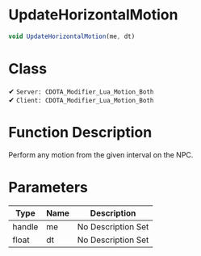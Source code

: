 # UpdateHorizontalMotion
```js
void UpdateHorizontalMotion(me, dt)
```
# Class
✔ `Server: CDOTA_Modifier_Lua_Motion_Both`  
✔ `Client: CDOTA_Modifier_Lua_Motion_Both`  

# Function Description
Perform any motion from the given interval on the NPC.
# Parameters
Type|Name|Description
--|--|--
handle|me|No Description Set
float|dt|No Description Set
